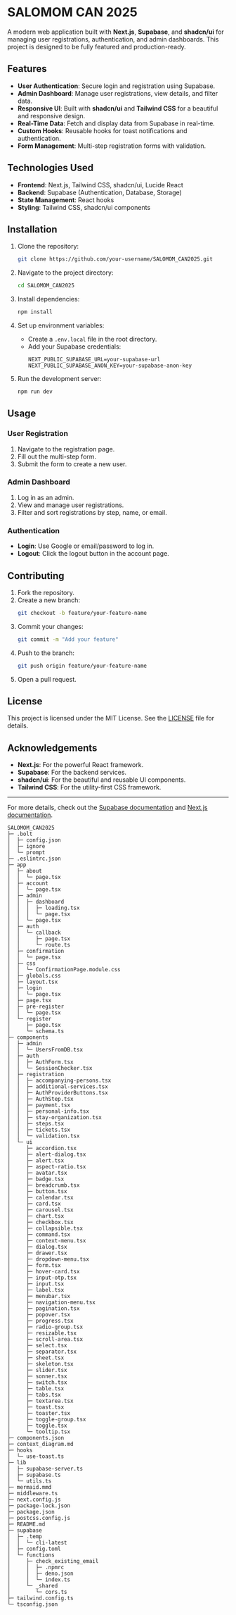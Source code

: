 # SALOMOM CAN 2025

A modern web application built with **Next.js**, **Supabase**, and **shadcn/ui** for managing user registrations, authentication, and admin dashboards. This project is designed to be fully featured and production-ready.

## Features

- **User Authentication**: Secure login and registration using Supabase.
- **Admin Dashboard**: Manage user registrations, view details, and filter data.
- **Responsive UI**: Built with **shadcn/ui** and **Tailwind CSS** for a beautiful and responsive design.
- **Real-Time Data**: Fetch and display data from Supabase in real-time.
- **Custom Hooks**: Reusable hooks for toast notifications and authentication.
- **Form Management**: Multi-step registration forms with validation.

## Technologies Used

- **Frontend**: Next.js, Tailwind CSS, shadcn/ui, Lucide React
- **Backend**: Supabase (Authentication, Database, Storage)
- **State Management**: React hooks
- **Styling**: Tailwind CSS, shadcn/ui components

## Installation

1. Clone the repository:
   ```bash
   git clone https://github.com/your-username/SALOMOM_CAN2025.git
   ```
2. Navigate to the project directory:
   ```bash
   cd SALOMOM_CAN2025
   ```
3. Install dependencies:
   ```bash
   npm install
   ```
4. Set up environment variables:
   - Create a `.env.local` file in the root directory.
   - Add your Supabase credentials:
     ```env
     NEXT_PUBLIC_SUPABASE_URL=your-supabase-url
     NEXT_PUBLIC_SUPABASE_ANON_KEY=your-supabase-anon-key
     ```

5. Run the development server:
   ```bash
   npm run dev
   ```

## Usage

### User Registration
1. Navigate to the registration page.
2. Fill out the multi-step form.
3. Submit the form to create a new user.

### Admin Dashboard
1. Log in as an admin.
2. View and manage user registrations.
3. Filter and sort registrations by step, name, or email.

### Authentication
- **Login**: Use Google or email/password to log in.
- **Logout**: Click the logout button in the account page.

## Contributing

1. Fork the repository.
2. Create a new branch:
   ```bash
   git checkout -b feature/your-feature-name
   ```
3. Commit your changes:
   ```bash
   git commit -m "Add your feature"
   ```
4. Push to the branch:
   ```bash
   git push origin feature/your-feature-name
   ```
5. Open a pull request.

## License

This project is licensed under the MIT License. See the [LICENSE](LICENSE) file for details.

## Acknowledgements

- **Next.js**: For the powerful React framework.
- **Supabase**: For the backend services.
- **shadcn/ui**: For the beautiful and reusable UI components.
- **Tailwind CSS**: For the utility-first CSS framework.

---

For more details, check out the [Supabase documentation](https://supabase.com/docs) and [Next.js documentation](https://nextjs.org/docs).



```
SALOMOM_CAN2025
├─ .bolt
│  ├─ config.json
│  ├─ ignore
│  └─ prompt
├─ .eslintrc.json
├─ app
│  ├─ about
│  │  └─ page.tsx
│  ├─ account
│  │  └─ page.tsx
│  ├─ admin
│  │  ├─ dashboard
│  │  │  ├─ loading.tsx
│  │  │  └─ page.tsx
│  │  └─ page.tsx
│  ├─ auth
│  │  └─ callback
│  │     ├─ page.tsx
│  │     └─ route.ts
│  ├─ confirmation
│  │  └─ page.tsx
│  ├─ css
│  │  └─ ConfirmationPage.module.css
│  ├─ globals.css
│  ├─ layout.tsx
│  ├─ login
│  │  └─ page.tsx
│  ├─ page.tsx
│  ├─ pre-register
│  │  └─ page.tsx
│  └─ register
│     ├─ page.tsx
│     └─ schema.ts
├─ components
│  ├─ admin
│  │  └─ UsersFromDB.tsx
│  ├─ auth
│  │  ├─ AuthForm.tsx
│  │  └─ SessionChecker.tsx
│  ├─ registration
│  │  ├─ accompanying-persons.tsx
│  │  ├─ additional-services.tsx
│  │  ├─ AuthProviderButtons.tsx
│  │  ├─ AuthStep.tsx
│  │  ├─ payment.tsx
│  │  ├─ personal-info.tsx
│  │  ├─ stay-organization.tsx
│  │  ├─ steps.tsx
│  │  ├─ tickets.tsx
│  │  └─ validation.tsx
│  └─ ui
│     ├─ accordion.tsx
│     ├─ alert-dialog.tsx
│     ├─ alert.tsx
│     ├─ aspect-ratio.tsx
│     ├─ avatar.tsx
│     ├─ badge.tsx
│     ├─ breadcrumb.tsx
│     ├─ button.tsx
│     ├─ calendar.tsx
│     ├─ card.tsx
│     ├─ carousel.tsx
│     ├─ chart.tsx
│     ├─ checkbox.tsx
│     ├─ collapsible.tsx
│     ├─ command.tsx
│     ├─ context-menu.tsx
│     ├─ dialog.tsx
│     ├─ drawer.tsx
│     ├─ dropdown-menu.tsx
│     ├─ form.tsx
│     ├─ hover-card.tsx
│     ├─ input-otp.tsx
│     ├─ input.tsx
│     ├─ label.tsx
│     ├─ menubar.tsx
│     ├─ navigation-menu.tsx
│     ├─ pagination.tsx
│     ├─ popover.tsx
│     ├─ progress.tsx
│     ├─ radio-group.tsx
│     ├─ resizable.tsx
│     ├─ scroll-area.tsx
│     ├─ select.tsx
│     ├─ separator.tsx
│     ├─ sheet.tsx
│     ├─ skeleton.tsx
│     ├─ slider.tsx
│     ├─ sonner.tsx
│     ├─ switch.tsx
│     ├─ table.tsx
│     ├─ tabs.tsx
│     ├─ textarea.tsx
│     ├─ toast.tsx
│     ├─ toaster.tsx
│     ├─ toggle-group.tsx
│     ├─ toggle.tsx
│     └─ tooltip.tsx
├─ components.json
├─ context_diagram.md
├─ hooks
│  └─ use-toast.ts
├─ lib
│  ├─ supabase-server.ts
│  ├─ supabase.ts
│  └─ utils.ts
├─ mermaid.mmd
├─ middleware.ts
├─ next.config.js
├─ package-lock.json
├─ package.json
├─ postcss.config.js
├─ README.md
├─ supabase
│  ├─ .temp
│  │  └─ cli-latest
│  ├─ config.toml
│  └─ functions
│     ├─ check_existing_email
│     │  ├─ .npmrc
│     │  ├─ deno.json
│     │  └─ index.ts
│     └─ _shared
│        └─ cors.ts
├─ tailwind.config.ts
└─ tsconfig.json

```